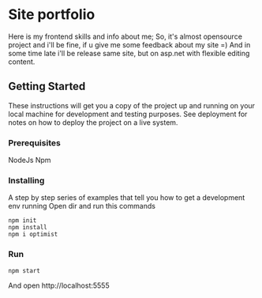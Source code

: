 # Site portfolio

Here is my frontend skills and info about me; So, it's almost opensource project and i'll be fine, if u give me some feedback about my site =) And in some time late i'll be release same site, but on asp.net with flexible editing content.

## Getting Started

These instructions will get you a copy of the project up and running on your local machine for development and testing purposes. See deployment for notes on how to deploy the project on a live system.

### Prerequisites

NodeJs
Npm

### Installing

A step by step series of examples that tell you how to get a development env running
Open dir and run this commands

```
npm init
npm install
npm i optimist
```

### Run

```
npm start
```
And open http://localhost:5555
